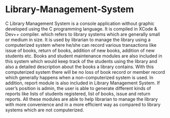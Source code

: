# Library-Management-System
C Library Management System is a console application without graphic developed using the C programming language. It is compiled in XCode &amp; Dev++ compiler. which refers to library systems which are generally small or medium in size. It is used by librarian to manage the library using a computerized system where he/she can record various transactions like issue of books, return of books, addition of new books, addition of new students etc. Books and student maintenance modules are also included in this system which would keep track of the students using the library and also a detailed description about the books a library contains. With this computerized system there will be no loss of book record or member record which generally happens when a non-computerized system is used. In addition, report module is also included in Library Management System. If user’s position is admin, the user is able to generate different kinds of reports like lists of students registered, list of books, issue and return reports. All these modules are able to help librarian to manage the library with more convenience and in a more efficient way as compared to library systems which are not computerized.
